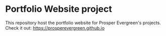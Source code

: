 # Portfolio Website project

This repository host the portfolio website for Prosper Evergreen's projects. Check it out: https://prosperevergreen.github.io
